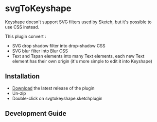 # svgToKeyshape

Keyshape doesn't support SVG filters used by Sketch, but it's possible to use CSS instead.

This plugin convert : 

- SVG drop shadow filter into drop-shadow CSS 
- SVG blur filter into Blur CSS   
- Text and Tspan elements into many Text elements, each new Text element has their own origin (it's more simple to edit it into Keyshape) 

## Installation

- [Download](../../releases/latest/download/svgtokeyshape.sketchplugin.zip) the latest release of the plugin
- Un-zip
- Double-click on svgtokeyshape.sketchplugin

## Development Guide

